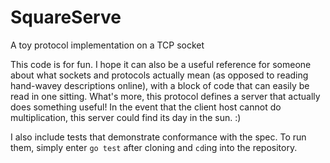 # SquareServe
A toy protocol implementation on a TCP socket

This code is for fun. I hope it can also be a useful reference
for someone about what sockets and protocols actually mean (as opposed
to reading hand-wavey descriptions online), with a block of code that
can easily be read in one sitting. What's more, this protocol defines
a server that actually does something useful! In the event that the 
client host cannot do multiplication, this server could find its day
in the sun. :)

I also include tests that demonstrate conformance with the spec. To
run them, simply enter `go test` after cloning and `cd`ing into the
repository. 
